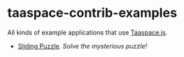 taaspace-contrib-examples
=========================

All kinds of example applications that use [Taaspace.js](https://github.com/taataa/taaspace).

- [Sliding Puzzle](https://rawgithub.com/taataa/taaspace-contrib-examples/master/sliding-puzzle/index.html). _Solve the mysterious puzzle!_
